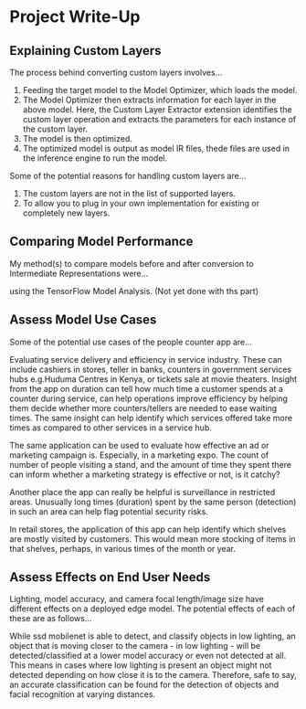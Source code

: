 # Project Write-Up


## Explaining Custom Layers

The process behind converting custom layers involves...
1. Feeding the target model to the Model Optimizer, which loads the model.
2. The Model Optimizer then extracts information for each layer in the above model. Here, the Custom Layer Extractor extension identifies the custom layer operation and extracts the parameters for each instance of the custom layer.
3. The model is then optimized.
4. The optimized model is output as model IR files, thede files are used in the inference engine to run the model.

Some of the potential reasons for handling custom layers are...
1. The custom layers are not in the list of supported layers.
2. To allow you to plug in your own implementation for existing or completely new layers.

## Comparing Model Performance

My method(s) to compare models before and after conversion to Intermediate Representations
were...

using the TensorFlow Model Analysis. (Not yet done with ths part)

## Assess Model Use Cases

Some of the potential use cases of the people counter app are...

Evaluating service delivery and efficiency in service industry. These can include cashiers in stores, teller in banks, counters in government services hubs e.g.Huduma Centres in Kenya, or tickets sale at movie theaters. Insight from the app on duration can tell how much time a customer spends at a counter during service, can help operations improve efficiency by helping them decide whether more counters/tellers are needed to ease waiting times. The same insight can help identify which services offered take more times as compared to other services in a service hub.

The same application can be used to evaluate how effective an ad or marketing campaign is. Especially, in a marketing expo. The count of number of people visiting a stand, and the amount of time they spent there can inform whether a marketing strategy is effective or not, is it catchy?

Another place the app can really be helpful is surveillance in restricted areas. Unusually long times (duration) spent by the same person (detection) in such an area can help flag potential security risks.

In retail stores, the application of this app can help identify which shelves are mostly visited by customers. This would mean more stocking of items in that shelves, perhaps, in various times of the month or year.

## Assess Effects on End User Needs

Lighting, model accuracy, and camera focal length/image size have different effects on a
deployed edge model. The potential effects of each of these are as follows...

While ssd mobilenet is able to detect, and classify objects in low lighting, an object that is moving closer to the camera - in low lighting - will be detected/classified at a lower model accuracy or even not detected at all. This means in cases where low lighting is present an object might not detected depending on how close it is to the camera. Therefore, safe to say, an accurate classification can be found for the detection of objects and facial recognition at varying distances.


